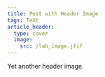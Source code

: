 ```yaml
---
title: Post with Header Image
tags: TeXt
article_header:
  type: cover
  image:
    src: /lab_image.jfif
---
```


Yet another header image.

<!--more-->
